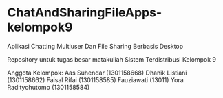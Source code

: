 # ChatAndSharingFileApps-kelompok9

Aplikasi Chatting Multiuser Dan File Sharing Berbasis Desktop

Repository untuk tugas besar matakuliah Sistem Terdistribusi Kelompok 9

Anggota Kelompok:
Aas Suhendar (1301158668)
Dhanik Listiani (1301158662)
Faisal Rifai (1301158585)
Fauziawati (13011)
Yora Radityohutomo (1301158584)


